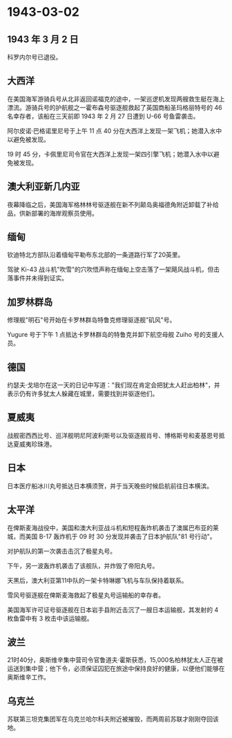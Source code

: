# 1943-03-02

## 1943 年 3 月 2 日

科罗内尔号已退役。

## 大西洋

在美国海军游骑兵号从北非返回诺福克的途中，一架巡逻机发现两艘救生艇在海上漂流。游骑兵号的护航舰之一霍布森号驱逐舰救起了英国商船圣玛格丽特号的
46 名幸存者，该船在三天前即 1943 年 2 月 27 日遭到 U-66 号鱼雷袭击。

阿尔皮诺·巴格诺里尼号于上午 11 点 40
分在大西洋上发现一架飞机；她潜入水中以避免被发现。

19 时 45
分，卡佩里尼司令官在大西洋上发现一架四引擎飞机；她潜入水中以避免被发现。

## 澳大利亚新几内亚

夜幕降临之后，美国海军格林林号驱逐舰在新不列颠岛奥福德角附近卸载了补给品，供新部署的海岸观察员使用。

## 缅甸

钦迪特北方部队沿着缅甸平勒布东北部的一条道路行军了20英里。

驾驶 Ki-43
战斗机"吹雪"的穴吹悟声称在缅甸上空击落了一架飓风战斗机，但击落事件并未得到证实。

## 加罗林群岛

修理舰"明石"号开始在卡罗林群岛特鲁克修理驱逐舰"矶风"号。

Yugure 号于下午 1 点抵达卡罗林群岛的特鲁克并卸下航空母舰 Zuiho
号的支援人员。

## 德国

约瑟夫·戈培尔在这一天的日记中写道："我们现在肯定会把犹太人赶出柏林"，并表示仍有许多犹太人躲藏在城里，需要找到并驱逐他们。

## 夏威夷

战舰密西西比号、巡洋舰明尼阿波利斯号以及驱逐舰肖号、博格斯号和麦基恩号抵达夏威夷珍珠港。

## 日本

日本医疗船冰川丸号抵达日本横须贺，并于当天晚些时候启航前往日本横滨。

## 太平洋

在俾斯麦海战役中，美国和澳大利亚战斗机和短程轰炸机袭击了澳属巴布亚的莱城，而美国
B-17 轰炸机于 09 时 30 分发现并袭击了日本护航队"81 号行动"。

对护航队的第一次袭击击沉了极星丸号。

下午，另一波轰炸机袭击了该舰队，并炸毁了帝阳丸号。

天黑后，澳大利亚第11中队的一架卡特琳娜飞机与车队保持着联系。

雪风号驱逐舰在俾斯麦海救起了极星丸号运输船的幸存者。

美国海军许可证号驱逐舰在日本岩手县附近击沉了一艘日本运输舰，其发射的 4
枚鱼雷中有 3 枚击中该运输舰。

## 波兰

21时40分，奥斯维辛集中营司令官鲁道夫·霍斯获悉，15,000名柏林犹太人正在被运送到集中营；他下令，必须保证囚犯在旅途中保持良好的健康，以便他们能够在奥斯维辛工作。

## 乌克兰

苏联第三坦克集团军在乌克兰哈尔科夫附近被摧毁，而两周前苏联才刚刚夺回该地。

